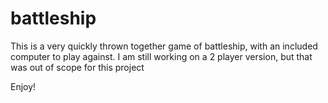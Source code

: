 # battleship

This is a very quickly thrown together game of battleship, with an included computer to play against. I am still working on a 2 player version, but that was out of scope for this project

Enjoy!